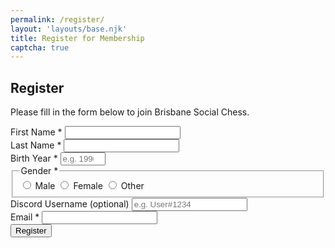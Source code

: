 ```yaml
---
permalink: /register/
layout: 'layouts/base.njk'
title: Register for Membership
captcha: true
---
```


<section class="px-4 max-w-3xl">
  <h2 class="text-center text-xl md:text-2xl font-semibold mb-3">
    Register
  </h2>
  <p class="text-center text-base md:text-lg mb-8">
    Please fill in the form below to join Brisbane Social Chess.
  </p>
  <form method="POST" class="flex flex-col gap-5 form-registration" novalidate>
    <!-- First Name -->
    <div class="flex flex-col">
      <label for="firstName" class="font-semibold mb-1">
        First Name <span aria-hidden="true">*</span>
      </label>
      <input type="text" id="firstName" name="fname" required autocomplete="given-name" class="w-full px-4 py-2 rounded-md border border-gray-400 focus:border-cyan-400  focus:ring-2 focus:ring-cyan-400 outline-none transition" />
    </div>
    <!-- Last Name -->
    <div class="flex flex-col">
      <label for="lastName" class="font-semibold mb-1">
        Last Name <span aria-hidden="true">*</span>
      </label>
      <input type="text" id="lastName" name="lname" required autocomplete="family-name" class="w-full px-4 py-2 rounded-md border border-gray-400 focus:border-cyan-400  focus:ring-2 focus:ring-cyan-400 outline-none transition" />
    </div>
    <!-- Birth Year -->
    <div class="flex flex-col">
      <label for="birthYear" class="font-semibold mb-1">
        Birth Year <span aria-hidden="true">*</span>
      </label>
      <input type="number" id="birthYear" name="birthyear" min="1900" max="2025" oninput="if(this.value.length>4) this.value=this.value.slice(-4)" required placeholder="e.g. 1990" class="w-full px-4 py-2 rounded-md border border-gray-400 placeholder-gray-400 italic focus:border-cyan-400  focus:ring-2 focus:ring-cyan-400 outline-none transition" />
    </div>
    <!-- Gender -->
    <fieldset class="flex flex-col border border-gray-400 rounded-md p-4 bg-white/5">
      <legend class="font-semibold mb-2">Gender <span aria-hidden="true">*</span></legend>
      <div class="flex flex-col gap-2">
        <label class="inline-flex items-center gap-2 cursor-pointer">
          <input type="radio" name="gender" value="male" required class="accent-indigo-900 w-4 h-4 cursor-pointer" />
          Male
        </label>
        <label class="inline-flex items-center gap-2 cursor-pointer">
          <input type="radio" name="gender" value="female" class="accent-indigo-900 w-4 h-4 cursor-pointer" />
          Female
        </label>
        <label class="inline-flex items-center gap-2 cursor-pointer">
          <input type="radio" name="gender" value="other" class="accent-indigo-900 w-4 h-4 cursor-pointer" />
          Other
        </label>
      </div>
    </fieldset>
    <!-- Discord Username -->
    <div class="flex flex-col">
      <label for="discordUsername" class="font-semibold mb-1">
        Discord Username (optional)
      </label>
      <input type="text" id="discordUsername" name="discordusername" placeholder="e.g. User#1234" class="w-full px-4 py-2 rounded-md border border-gray-400 placeholder-gray-400 italic focus:border-cyan-400  focus:ring-2 focus:ring-cyan-400 outline-none transition" />
    </div>
    <!-- Email -->
    <div class="flex flex-col">
      <label for="email" class="font-semibold mb-1">
        Email <span aria-hidden="true">*</span>
      </label>
      <input type="email" id="email" name="email" required autocomplete="email" class="w-full px-4 py-2 rounded-md border border-gray-400 placeholder-gray-400 italic focus:border-cyan-400  focus:ring-2 focus:ring-cyan-400 outline-none transition" />
    </div>
    <!-- Captcha -->
    <div class="cf-turnstile" data-sitekey="{{ site.cloudflare_turnstile_key }}" data-action="submit"></div>
    <!-- Submit Button -->
    <button type="submit" class="cursor-pointer bg-indigo-900 hover:bg-indigo-500 font-bold py-3 px-6 rounded-full shadow-lg transition">
      Register
    </button>
  </form>
</section>
